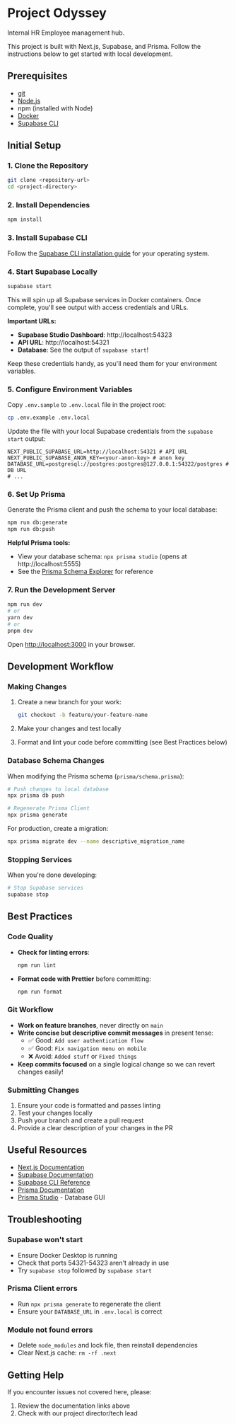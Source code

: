 # Project Odyssey

Internal HR Employee management hub.

This project is built with Next.js, Supabase, and Prisma. Follow the instructions below to get started with local development.

## Prerequisites

- [git](https://git-scm.com/)
- [Node.js](https://nodejs.org/en/download)
- npm (installed with Node)
- [Docker](https://www.docker.com/get-started/)
- [Supabase CLI](https://supabase.com/docs/guides/local-development/cli/getting-started?queryGroups=platform&platform=npm)

## Initial Setup

### 1. Clone the Repository

```bash
git clone <repository-url>
cd <project-directory>
```

### 2. Install Dependencies

```bash
npm install
```

### 3. Install Supabase CLI

Follow the [Supabase CLI installation guide](https://supabase.com/docs/guides/cli/getting-started) for your operating system.

### 4. Start Supabase Locally

```bash
supabase start
```

This will spin up all Supabase services in Docker containers. Once complete, you'll see output with access credentials and URLs.

**Important URLs:**

- **Supabase Studio Dashboard**: http://localhost:54323
- **API URL**: http://localhost:54321
- **Database**: See the output of `supabase start`!

Keep these credentials handy, as you'll need them for your environment variables.

### 5. Configure Environment Variables

Copy `.env.sample` to `.env.local` file in the project root:

```bash
cp .env.example .env.local
```

Update the file with your local Supabase credentials from the `supabase start` output:

```env
NEXT_PUBLIC_SUPABASE_URL=http://localhost:54321 # API URL
NEXT_PUBLIC_SUPABASE_ANON_KEY=<your-anon-key> # anon key
DATABASE_URL=postgresql://postgres:postgres@127.0.0.1:54322/postgres # DB URL
# ...
```

### 6. Set Up Prisma

Generate the Prisma client and push the schema to your local database:

```bash
npm run db:generate
npm run db:push
```

**Helpful Prisma tools:**

- View your database schema: `npx prisma studio` (opens at http://localhost:5555)
- See the [Prisma Schema Explorer](https://www.prisma.io/docs/concepts/components/prisma-schema) for reference

### 7. Run the Development Server

```bash
npm run dev
# or
yarn dev
# or
pnpm dev
```

Open [http://localhost:3000](http://localhost:3000) in your browser.

## Development Workflow

### Making Changes

1. Create a new branch for your work:

   ```bash
   git checkout -b feature/your-feature-name
   ```

2. Make your changes and test locally

3. Format and lint your code before committing (see Best Practices below)

### Database Schema Changes

When modifying the Prisma schema (`prisma/schema.prisma`):

```bash
# Push changes to local database
npx prisma db push

# Regenerate Prisma Client
npx prisma generate
```

For production, create a migration:

```bash
npx prisma migrate dev --name descriptive_migration_name
```

### Stopping Services

When you're done developing:

```bash
# Stop Supabase services
supabase stop
```

## Best Practices

### Code Quality

- **Check for linting errors**:

  ```bash
  npm run lint
  ```

- **Format code with Prettier** before committing:

  ```bash
  npm run format
  ```

### Git Workflow

- **Work on feature branches**, never directly on `main`
- **Write concise but descriptive commit messages** in present tense:
  - ✅ Good: `Add user authentication flow`
  - ✅ Good: `Fix navigation menu on mobile`
  - ❌ Avoid: `Added stuff` or `Fixed things`
- **Keep commits focused** on a single logical change so we can revert changes easily!

### Submitting Changes

1. Ensure your code is formatted and passes linting
2. Test your changes locally
3. Push your branch and create a pull request
4. Provide a clear description of your changes in the PR

## Useful Resources

- [Next.js Documentation](https://nextjs.org/docs)
- [Supabase Documentation](https://supabase.com/docs)
- [Supabase CLI Reference](https://supabase.com/docs/reference/cli)
- [Prisma Documentation](https://www.prisma.io/docs)
- [Prisma Studio](https://www.prisma.io/studio) - Database GUI

## Troubleshooting

### Supabase won't start

- Ensure Docker Desktop is running
- Check that ports 54321-54323 aren't already in use
- Try `supabase stop` followed by `supabase start`

### Prisma Client errors

- Run `npx prisma generate` to regenerate the client
- Ensure your `DATABASE_URL` in `.env.local` is correct

### Module not found errors

- Delete `node_modules` and lock file, then reinstall dependencies
- Clear Next.js cache: `rm -rf .next`

## Getting Help

If you encounter issues not covered here, please:

1. Review the documentation links above
2. Check with our project director/tech lead

